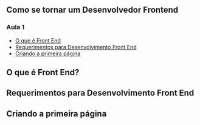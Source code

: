 ## Como se tornar um Desenvolvedor Frontend
### Aula 1

- [O que é Front End](#/pages/o-que-e-front-end)
- [Requerimentos para Desenvolvimento Front End](#/pages/requerimentos-para-desenvolvimento-front-end)
- [Criando a primeira página](#/pages/criando-a-primeira-pagina)


## O que é Front End?

## Requerimentos para Desenvolvimento Front End

## Criando a primeira página